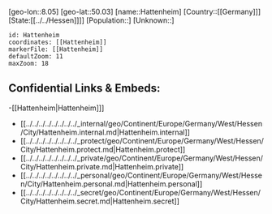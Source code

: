﻿---
location: [50.03,8.05]
mapzoom: [7,12] 
mapmarker: city 
type: City
tags:
- geo/City


SpocWebEntityId: 30800
isDeleted: false
confidential: public

---
[geo-lon::8.05]
[geo-lat::50.03]
[name::Hattenheim]
[Country::[[Germany]]]
[State:[[../../Hessen]]]]
[Population::]
[Unknown::]


```leaflet
id: Hattenheim
coordinates: [[Hattenheim]]
markerFile: [[Hattenheim]]
defaultZoom: 11 
maxZoom: 18
```


## Confidential Links & Embeds: 
-[[Hattenheim|Hattenheim]]] 
- [[../../../../../../../../_internal/geo/Continent/Europe/Germany/West/Hessen/City/Hattenheim.internal.md|Hattenheim.internal]] 
- [[../../../../../../../../_protect/geo/Continent/Europe/Germany/West/Hessen/City/Hattenheim.protect.md|Hattenheim.protect]] 
- [[../../../../../../../../_private/geo/Continent/Europe/Germany/West/Hessen/City/Hattenheim.private.md|Hattenheim.private]] 
- [[../../../../../../../../_personal/geo/Continent/Europe/Germany/West/Hessen/City/Hattenheim.personal.md|Hattenheim.personal]] 
- [[../../../../../../../../_secret/geo/Continent/Europe/Germany/West/Hessen/City/Hattenheim.secret.md|Hattenheim.secret]] 
